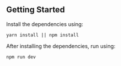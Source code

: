 ## Getting Started

Install the dependencies using:

```
yarn install || npm install
```
After installing the dependencies, run using:

```
npm run dev
```
